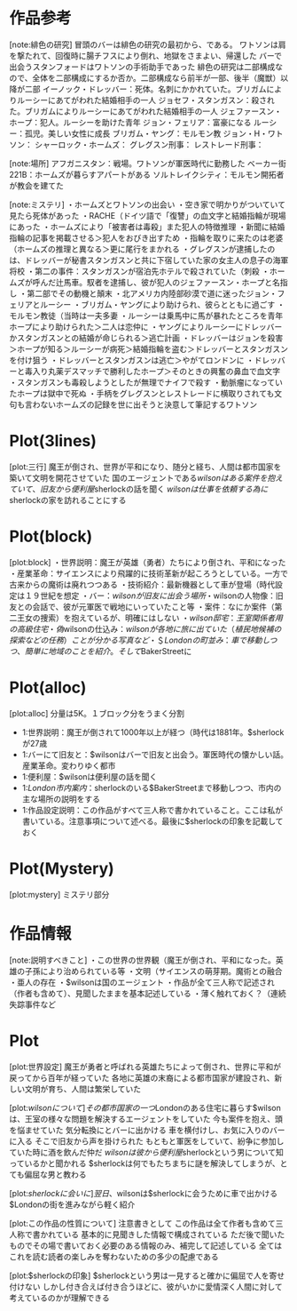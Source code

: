 # 作品参考

[note:緋色の研究]
冒頭のバーは緋色の研究の最初から、である。
ワトソンは肩を撃たれて、回復時に腸チフスにより倒れ、地獄をさまよい、帰還した
バーで出会うスタンフォードはワトソンの手術助手であった
緋色の研究は二部構成なので、全体を二部構成にするか否か。二部構成なら前半が一部、後半（魔獣）以降が二部
イーノック・ドレッバー：死体。名刺にかかれていた。ブリガムによりルーシーにあてがわれた結婚相手の一人
ジョセフ・スタンガスン：殺された。ブリガムによりルーシーにあてがわれた結婚相手の一人
ジェファースン・ホープ：犯人。ルーシーを助けた青年
ジョン・フェリア：富豪になる
ルーシー：孤児。美しい女性に成長
ブリガム・ヤング：モルモン教
ジョン・H・ワトソン：
シャーロック・ホームズ：
グレグスン刑事：
レストレード刑事：

[note:場所]
アフガニスタン：戦場。ワトソンが軍医時代に勤務した
ベーカー街221B：ホームズが暮らすアパートがある
ソルトレイクシティ：モルモン開拓者が教会を建てた

[note:ミステリ]
・ホームズとワトソンの出会い
・空き家で明かりがついていて見たら死体があった
・RACHE（ドイツ語で「復讐」の血文字と結婚指輪が現場にあった
・ホームズにより「被害者は毒殺」また犯人の特徴推理
・新聞に結婚指輪の記事を掲載させる＞犯人をおびき出すため
・指輪を取りに来たのは老婆（ホームズの推理と異なる＞更に尾行をまかれる
・グレグスンが逮捕したのは、ドレッバーが秘書スタンガスンと共に下宿していた家の女主人の息子の海軍将校
・第二の事件：スタンガスンが宿泊先ホテルで殺されていた（刺殺
・ホームズが呼んだ辻馬車。馭者を逮捕し、彼が犯人のジェファースン・ホープと名指し
・第二部でその動機と顛末
・北アメリカ内陸部砂漠で道に迷ったジョン・フェリアとルーシー
・ブリガム・ヤングにより助けられ、彼らとともに過ごす
・モルモン教徒（当時は一夫多妻
・ルーシーは乗馬中に馬が暴れたところを青年ホープにより助けられた＞二人は恋仲に
・ヤングによりルーシーにドレッバーかスタンガスンとの結婚が命じられる＞逃亡計画
・ドレッバーはジョンを殺害＞ホープが知る＞ルーシーが病死＞結婚指輪を盗む＞ドレッバーとスタンガスンを付け狙う
・ドレッバーとスタンガスンは逃亡＞やがてロンドンに
・ドレッバーと毒入り丸薬デスマッチで勝利したホープ＞そのときの興奮の鼻血で血文字
・スタンガスンも毒殺しようとしたが無理でナイフで殺す
・動脈瘤になっていたホープは獄中で死ぬ
・手柄をグレグスンとレストレードに横取りされても文句も言わないホームズの記録を世に出そうと決意して筆記するワトソン

# Plot(3lines)

[plot:三行]
魔王が倒され、世界が平和になり、随分と経ち、人間は都市国家を築いて文明を開花させていた
国のエージェントである$wilsonはある案件を抱えていて、旧友から便利屋$sherlockの話を聞く
$wilsonは仕事を依頼する為に$sherlockの家を訪れることにする

# Plot(block)

[plot:block]
・世界説明：魔王が英雄（勇者）たちにより倒され、平和になった
・産業革命：サイエンスにより飛躍的に技術革新が起ころうとしている。一方で古来からの魔術は廃れつつある
・技術紹介：最新機器として車が登場（時代設定は１９世紀を想定
・バー：$wilsonが旧友に出会う場所
・$wilsonの人物像：旧友との会話で、彼が元軍医で戦地にいっていたこと等
・案件：なにか案件（第二王女の捜索）を抱えているが、明確にはしない
・$wilson邸宅：王室関係者用の高級住宅
・偽$wilsonの仕込み：$wilsonが各地に旅に出ていた（植民地候補の探索などの任務）ことが分かる写真など
・＄Londonの町並み：車で移動しつつ、簡単に地域のことを紹介。そして$BakerStreetに

# Plot(alloc)

[plot:alloc]
分量は5K。１ブロック分をうまく分割
- 1:世界説明：魔王が倒されて1000年以上が経つ（時代は1881年。$sherlockが27歳
- 1:バーにて旧友と：$wilsonはバーで旧友と出会う。軍医時代の懐かしい話。産業革命。変わりゆく都市
- 1:便利屋：$wilsonは便利屋の話を聞く
- 1:$London市内案内：$sherlockのいる$BakerStreetまで移動しつつ、市内の主な場所の説明をする
- 1:作品設定説明：この作品がすべて三人称で書かれていること。ここは私が書いている。注意事項について述べる。最後に$sherlockの印象を記載しておく

# Plot(Mystery)

[plot:mystery]
ミステリ部分

# 作品情報

[note:説明すべきこと]
・この世界の世界観（魔王が倒され、平和になった。英雄の子孫により治められている等
・文明（サイエンスの萌芽期。魔術との融合
・亜人の存在
・$wilsonは国のエージェント
・作品が全て三人称で記述され（作者も含めて）、見聞したままを基本記述している
・薄く触れておく？（連続失踪事件など

# Plot

[plot:世界設定]
魔王が勇者と呼ばれる英雄たちによって倒され、世界に平和が戻ってから百年が経っていた
各地に英雄の末裔による都市国家が建設され、新しい文明が育ち、人間は繁栄していた

[plot:$wilsonについて]
その都市国家の一つ$Londonのある住宅に暮らす$wilsonは、王室の様々な問題を解決するエージェントをしていた
今も案件を抱え、頭を悩ませていた
気分転換にとバーに出かける
車を横付けし、お気に入りのバーに入る
そこで旧友から声を掛けられた
もともと軍医をしていて、紛争に参加していた時に酒を飲んだ仲だ
$wilsonは彼から便利屋$sherlockという男について知っているかと聞かれる
$sherlockは何でもたちまちに謎を解決してしまうが、とても偏屈な男と教わる

[plot:$sherlockに会いに]
翌日、$wilsonは$sherlockに会うために車で出かける
$Londonの街を進みながら軽く紹介

[plot:この作品の性質について]
注意書きとして
この作品は全て作者も含めて三人称で書かれている
基本的に見聞きした情報で構成されている
ただ後で聞いたものでその場で書いておく必要のある情報のみ、補完して記述している
全てはこれを読む読者の楽しみを奪わないための多少の配慮である

[plot:$sherlockの印象]
$sherlockという男は一見すると確かに偏屈で人を寄せ付けない
しかし付き合えば付き合うほどに、彼がいかに愛情深く人間に対して考えているのかが理解できる


